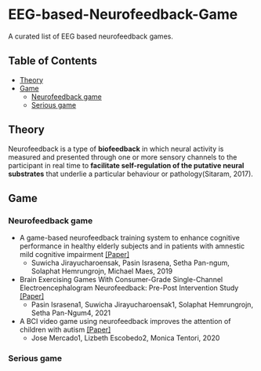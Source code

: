 # EEG-based-Neurofeedback-Game
A curated list of EEG based neurofeedback games.

## Table of Contents
* [Theory](##Theory)
* [Game](##Game)
  - [Neurofeedback game](###Neurofeedback-game)
  - [Serious game](###Serious-game)

## Theory
Neurofeedback is a type of **biofeedback** in which neural activity is measured and presented through one or more sensory channels to the participant in real time to **facilitate self-regulation of the putative neural substrates** that underlie a particular behaviour or pathology(Sitaram, 2017).

## Game
### Neurofeedback game
* A game-based neurofeedback training system to enhance cognitive performance in healthy elderly subjects and in patients with amnestic mild cognitive impairment [[Paper]](https://www.ncbi.nlm.nih.gov/pmc/articles/PMC6388796/)
  - Suwicha Jirayucharoensak, Pasin Israsena, Setha Pan-ngum, Solaphat Hemrungrojn, Michael Maes, 2019
* Brain Exercising Games With Consumer-Grade Single-Channel Electroencephalogram Neurofeedback: Pre-Post Intervention Study [[Paper]](https://games.jmir.org/2021/2/e26872/)
  - Pasin Israsena1, Suwicha Jirayucharoensak1, Solaphat Hemrungrojn, Setha Pan-Ngum4, 2021
* A BCI video game using neurofeedback improves the attention of children with autism [[Paper]](https://link.springer.com/article/10.1007/s12193-020-00339-7)
  - Jose Mercado1, Lizbeth Escobedo2, Monica Tentori, 2020


### Serious game
